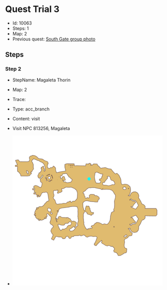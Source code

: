 # Quest Trial 3

- Id: 10063
- Steps: 1
- Map: 2
- Previous quest: [South Gate group photo](10011.md)

## Steps

### Step 2
- StepName:  Magaleta Thorin
- Map:  2
- Trace:  
- Type:  acc_branch
- Content:  visit
- Visit NPC 813256, Magaleta

- ![images/10063_2.png](images/10063_2.png)



